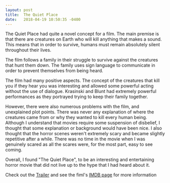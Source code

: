 ```yaml
---
layout: post
title:  The Quiet Place
date:   2018-04-19 10:50:35 -0400
---
```

The Quiet Place had quite a novel concept for a film. The main premise is that there are creatures on Earth who will kill anything that makes a sound. This means that in order to survive, humans must remain absolutely silent throughout their lives.

The film follows a family in their struggle to survive against the creatures that hunt them down. The family uses sign language to communicate in order to prevent themselves from being heard. 

The film had many positive aspects. The concept of the creatures that kill you if they hear you was interesting and allowed some powerful acting without the use of dialogue. Krasinski and Blunt had extremely powerful performances as they portrayed trying to keep their family together.

However, there were also numerous problems with the film, and unexplained plot points. There was never any explanation of where the creatures came from or why they wanted to kill every human being. Although I understand that movies require some suspension of disbelief, I thought that some explanation or background would have been nice. I also thought that the horror scenes weren't extremely scary and became slightly repetitive after a while. There was no time in the movie when I was genuinely scared as all the scares were, for the most part, easy to see coming.

Overall, I found "The Quiet Place", to be an interesting and entertaining horror movie that did not live up to the hype that I had heard about it.


Check out the [Trailer][trailer] and see the fiml's [IMDB page][IMDB] for more information

[trailer]: https://www.youtube.com/watch?v=WR7cc5t7tv8
[IMDB]:   https://www.imdb.com/title/tt6644200/

